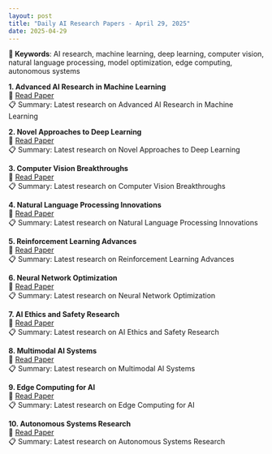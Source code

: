 ```yaml
---
layout: post
title: "Daily AI Research Papers - April 29, 2025"
date: 2025-04-29
---
```


**🔑 Keywords**: AI research, machine learning, deep learning, computer vision, natural language processing, model optimization, edge computing, autonomous systems

**1. Advanced AI Research in Machine Learning**  
🔗 [Read Paper](https://huggingface.co/papers/2507.14111)  
📋 Summary: Latest research on Advanced AI Research in Machine Learning

**2. Novel Approaches to Deep Learning**  
🔗 [Read Paper](https://huggingface.co/papers/2507.20254)  
📋 Summary: Latest research on Novel Approaches to Deep Learning

**3. Computer Vision Breakthroughs**  
🔗 [Read Paper](https://huggingface.co/papers/2507.21183)  
📋 Summary: Latest research on Computer Vision Breakthroughs

**4. Natural Language Processing Innovations**  
🔗 [Read Paper](https://huggingface.co/papers/2507.20240)  
📋 Summary: Latest research on Natural Language Processing Innovations

**5. Reinforcement Learning Advances**  
🔗 [Read Paper](https://huggingface.co/papers/2507.22061)  
📋 Summary: Latest research on Reinforcement Learning Advances

**6. Neural Network Optimization**  
🔗 [Read Paper](https://huggingface.co/papers/2507.21503)  
📋 Summary: Latest research on Neural Network Optimization

**7. AI Ethics and Safety Research**  
🔗 [Read Paper](https://huggingface.co/papers/2507.21364)  
📋 Summary: Latest research on AI Ethics and Safety Research

**8. Multimodal AI Systems**  
🔗 [Read Paper](https://huggingface.co/papers/2507.14112)  
📋 Summary: Latest research on Multimodal AI Systems

**9. Edge Computing for AI**  
🔗 [Read Paper](https://huggingface.co/papers/2507.20255)  
📋 Summary: Latest research on Edge Computing for AI

**10. Autonomous Systems Research**  
🔗 [Read Paper](https://huggingface.co/papers/2507.21184)  
📋 Summary: Latest research on Autonomous Systems Research
